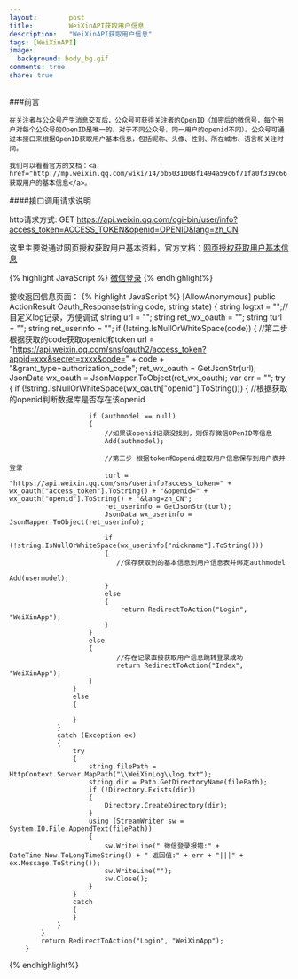 ```yaml
---
layout:        post
title:         WeiXinAPI获取用户信息
description:   "WeiXinAPI获取用户信息"
tags: [WeiXinAPI]
image:
  background: body_bg.gif
comments: true
share: true
---
```


###前言

	在关注者与公众号产生消息交互后，公众号可获得关注者的OpenID（加密后的微信号，每个用户对每个公众号的OpenID是唯一的。对于不同公众号，同一用户的openid不同）。公众号可通过本接口来根据OpenID获取用户基本信息，包括昵称、头像、性别、所在城市、语言和关注时间。

	我们可以看看官方的文档：<a href="http://mp.weixin.qq.com/wiki/14/bb5031008f1494a59c6f71fa0f319c66.html">获取用户的基本信息</a>。
	    
<!--more-->

####接口调用请求说明  

http请求方式: GET 
https://api.weixin.qq.com/cgi-bin/user/info?access_token=ACCESS_TOKEN&openid=OPENID&lang=zh_CN 

这里主要说通过网页授权获取用户基本资料，官方文档：<a href="http://mp.weixin.qq.com/wiki/17/c0f37d5704f0b64713d5d2c37b468d75.html">网页授权获取用户基本信息</a>
 
{% highlight JavaScript %}
	 <a class="btn_wx" href="https://open.weixin.qq.com/connect/oauth2/authorize?appid=你的appid&redirect_uri=信息跳转页面&response_type=code&scope=snsapi_userinfo&state=weixinscope#wechat_redirect">微信登录</a>
{% endhighlight%}

接收返回信息页面：
{% highlight JavaScript %}
[AllowAnonymous]
        public ActionResult Oauth_Response(string code, string state)
        {
            string logtxt = "";//自定义log记录，方便调试
            string url = "";
            string ret_wx_oauth = "";
            string turl = "";
            string ret_userinfo = "";
            if (!string.IsNullOrWhiteSpace(code))
            {
                //第二步 根据获取的code获取openid和token
                url = "https://api.weixin.qq.com/sns/oauth2/access_token?appid=xxx&secret=xxxx&code=" + code + "&grant_type=authorization_code";
                ret_wx_oauth = GetJsonStr(url);
                JsonData wx_oauth = JsonMapper.ToObject(ret_wx_oauth);
                var err = "";
                try
                {
                    if (!string.IsNullOrWhiteSpace(wx_oauth["openid"].ToString()))
                    {
                       //根据获取的openid判断数据库是否存在该openid

                        if (authmodel == null)
                        {
                            //如果该openid记录没找到，则保存微信OPenID等信息
                            Add(authmodel);

                            //第三步 根据token和openid拉取用户信息保存到用户表并登录
                            turl = "https://api.weixin.qq.com/sns/userinfo?access_token=" + wx_oauth["access_token"].ToString() + "&openid=" + wx_oauth["openid"].ToString() + "&lang=zh_CN";
                            ret_userinfo = GetJsonStr(turl);
                            JsonData wx_userinfo = JsonMapper.ToObject(ret_userinfo);

                            if (!string.IsNullOrWhiteSpace(wx_userinfo["nickname"].ToString()))
                            {
                               //保存获取到的基本信息到用户信息表并绑定authmodel
															 Add(usermodel); 
                            }
                            else
                            {                            		
                                return RedirectToAction("Login", "WeiXinApp");
                            }
                        }
                        else
                        {
	                           //存在记录直接获取用户信息跳转登录成功
	                           return RedirectToAction("Index", "WeiXinApp");
                        }
                    }
                    else
                    {

                    }
                }
                catch (Exception ex)
                {
                    try
                    {
                        string filePath = HttpContext.Server.MapPath("\\WeiXinLog\\log.txt");
                        string dir = Path.GetDirectoryName(filePath);
                        if (!Directory.Exists(dir))
                        {
                            Directory.CreateDirectory(dir);
                        }
                        using (StreamWriter sw = System.IO.File.AppendText(filePath))
                        {
                            sw.WriteLine(" 微信登录报错:" + DateTime.Now.ToLongTimeString() + " 返回值:" + err + "|||" + ex.Message.ToString());
                            sw.WriteLine("");
                            sw.Close();
                        }
                    }
                    catch
                    {
                    }
                } 
            }
            return RedirectToAction("Login", "WeiXinApp");
        }
{% endhighlight%}



